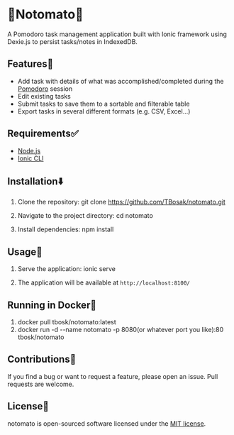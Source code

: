 # 🍅Notomato🍅
A Pomodoro task management application built with Ionic framework using Dexie.js to persist tasks/notes in IndexedDB.

## Features🎉
- Add task with details of what was accomplished/completed during the [Pomodoro](https://en.wikipedia.org/wiki/Pomodoro_Technique) session
- Edit existing tasks
- Submit tasks to save them to a sortable and filterable table
- Export tasks in several different formats (e.g. CSV, Excel...)

## Requirements✅
- [Node.js](https://nodejs.org/en/download/)
- [Ionic CLI](https://ionicframework.com/docs/installation/cli)

## Installation⬇️
1. Clone the repository:
git clone https://github.com/TBosak/notomato.git

2. Navigate to the project directory:
cd notomato

3. Install dependencies:
npm install

## Usage📝
1. Serve the application:
ionic serve

2. The application will be available at `http://localhost:8100/`

## Running in Docker🐋
1. docker pull tbosk/notomato:latest
2. docker run -d --name notomato -p 8080(or whatever port you like):80 tbosk/notomato

## Contributions🛂
If you find a bug or want to request a feature, please open an issue. Pull requests are welcome.

## License📜
notomato is open-sourced software licensed under the [MIT license](https://opensource.org/licenses/MIT).
